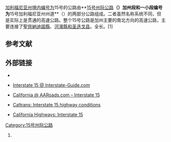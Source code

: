 [加利福尼亚州境内编号为](../Page/加利福尼亚州.md "wikilink")15号的公路由**[15号州际公路](https://zh.wikipedia.org/wiki/15号州际公路 "wikilink")**（）加州段和一小段编号为**15号加利福尼亚州州道**（）的两部分公路组成。二者虽然名称系统不同，但是实际上是贯通的高速公路。整个15号公路是加州主要的南北方向的高速公路，主要连接了[聖貝納迪諾縣](../Page/聖貝納迪諾縣.md "wikilink")、[河濱縣和](../Page/河濱縣.md "wikilink")[圣迭戈县](https://zh.wikipedia.org/wiki/圣迭戈县_\(加利福尼亚州\) "wikilink")。全长。\[1\]

## 参考文献

## 外部链接

  -
  - [Interstate 15 @
    Interstate-Guide.com](http://www.interstate-guide.com/i-015.html)

  - [California @ AARoads.com –
    Interstate 15](http://www.aaroads.com/california/i-015_ca.html)

  - [Caltrans: Interstate 15 highway
    conditions](http://www.dot.ca.gov/hq/roadinfo/i15)

  - [California Highways:
    Interstate 15](http://www.cahighways.org/009-016.html#015)

[Category:15号州际公路](https://zh.wikipedia.org/wiki/Category:15号州际公路 "wikilink")

1.